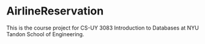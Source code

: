 # AirlineReservation
This is the course project for CS-UY 3083 Introduction to Databases at NYU Tandon School of Engineering.
